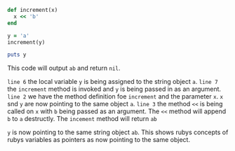 ```ruby
def increment(x)
  x << 'b'
end

y = 'a'
increment(y) 

puts y
```
This code will output `ab` and return `nil`.

`line 6` the local variable `y` is being assigned to the string object `a`. `line 7` the `increment` method is invoked and `y` is being passed in as an argument. `line 2` we have the method definition foe `increment` and the parameter `x`. `x` snd `y` are now pointing to the same object `a`. `line 3` the method `<<` is being called on `x` with `b` being passed as an argument. The `<<` method will append `b` to `a` destructly.
The `incement` method will return `ab`

`y` is now pointing to the same string object `ab`. This shows rubys concepts of rubys variables as pointers as now pointing to the same object.

